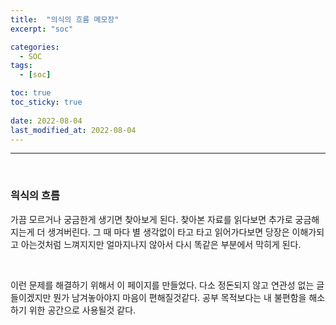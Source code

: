 ```yaml
---
title:  "의식의 흐름 메모장"
excerpt: "soc"

categories:
  - SOC
tags:
  - [soc]

toc: true
toc_sticky: true
 
date: 2022-08-04 
last_modified_at: 2022-08-04
---
```


***

<br>

### 읙식의 흐름  

가끔 모르거나 궁금한게 생기면 찾아보게 된다. 찾아본 자료를 읽다보면 추가로 궁금해지는게 더 생겨버린다. 그 때 마다 별 생각없이 타고 타고 읽어가다보면 당장은 이해가되고 아는것처럼 느껴지지만 얼마지나지 않아서 다시 똑같은 부분에서 막히게 된다.  

<br>

이런 문제를 해결하기 위해서 이 페이지를 만들었다. 다소 정돈되지 않고 연관성 없는 글들이겠지만 뭔가 남겨놓아야지 마음이 편해질것같다. 공부 목적보다는 내 불편함을 해소하기 위한 공간으로 사용될것 같다.